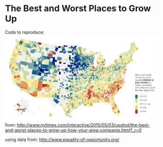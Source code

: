 # The Best and Worst Places to Grow Up
Code to reproduce:
![shot image](PlacesToGrowUp.png?raw=true)
from: http://www.nytimes.com/interactive/2015/05/03/upshot/the-best-and-worst-places-to-grow-up-how-your-area-compares.html?_r=0

using data from: http://www.equality-of-opportunity.org/
